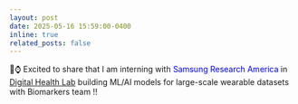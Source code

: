 ```yaml
---
layout: post
date: 2025-05-16 15:59:00-0400
inline: true
related_posts: false
---
```


🎉⌚ Excited to share that I am interning with <span style="color:blue"> Samsung Research America </span> in [Digital Health Lab](https://sra.samsung.com/research-area/digital-health/) building ML/AI models for large-scale wearable datasets with Biomarkers team !!
